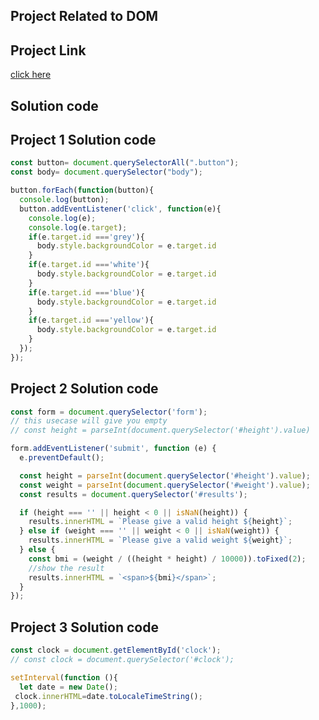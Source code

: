 ## Project Related to DOM

## Project Link

[click here](https://stackblitz.com/edit/dom-project-chaiaurcode?file=index.html)

## Solution code

## Project 1 Solution code

```javascript
const button= document.querySelectorAll(".button");
const body= document.querySelector("body");

button.forEach(function(button){
  console.log(button);
  button.addEventListener('click', function(e){
    console.log(e);
    console.log(e.target);
    if(e.target.id ==='grey'){
      body.style.backgroundColor = e.target.id
    }
    if(e.target.id ==='white'){
      body.style.backgroundColor = e.target.id
    }
    if(e.target.id ==='blue'){
      body.style.backgroundColor = e.target.id
    }
    if(e.target.id ==='yellow'){
      body.style.backgroundColor = e.target.id
    }
  });
});

```
## Project 2 Solution code

``` javascript
const form = document.querySelector('form');
// this usecase will give you empty
// const height = parseInt(document.querySelector('#height').value)

form.addEventListener('submit', function (e) {
  e.preventDefault();

  const height = parseInt(document.querySelector('#height').value);
  const weight = parseInt(document.querySelector('#weight').value);
  const results = document.querySelector('#results');

  if (height === '' || height < 0 || isNaN(height)) {
    results.innerHTML = `Please give a valid height ${height}`;
  } else if (weight === '' || weight < 0 || isNaN(weight)) {
    results.innerHTML = `Please give a valid weight ${weight}`;
  } else {
    const bmi = (weight / ((height * height) / 10000)).toFixed(2);
    //show the result
    results.innerHTML = `<span>${bmi}</span>`;
  }
});

```
## Project 3 Solution code

``` javascript
const clock = document.getElementById('clock');
// const clock = document.querySelector('#clock');

setInterval(function (){
  let date = new Date();
 clock.innerHTML=date.toLocaleTimeString();
},1000);
```
